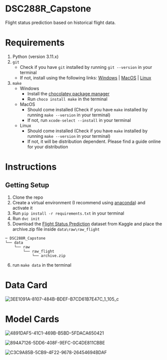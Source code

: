 # DSC288R_Capstone
Flight status prediction based on historical flight data.

# Requirements
1. Python (version 3.11.x)
2. ```git```
    - Check if you have ```git``` installed by running ```git --version``` in your terminal 
    - If not, install using the following links: [Windows](https://git-scm.com/downloads/win) | [MacOS](https://git-scm.com/downloads/mac) |  [Linux](https://git-scm.com/downloads/linux)
3. ```make``` 
    - Windows
        - Install the [chocolatey package manager](https://chocolatey.org/install)
        - Run ```choco install make``` in the terminal
    - MacOS
        - Should come installed (Check if you have ```make``` installed by running ```make --version``` in your terminal)
        - If not, run ```xcode-select --install``` in your terminal
    - Linux
        - Should come installed (Check if you have ```make``` installed by running ```make --version``` in your terminal)
        - If not, it will be distribution dependent. Please find a guide online for your distribution

# Instructions
## Getting Setup
1. Clone the repo
2. Create a virtual environment (I recommend using [anaconda](https://www.anaconda.com/download)) 
and activate it
3. Run ```pip install -r requirements.txt``` in your terminal
4. Run ```dvc init```
5. Download the [Flight Status Prediction](https://www.kaggle.com/datasets/robikscube/flight-delay-dataset-20182022?select=Combined_Flights_2018.csv) dataset from Kaggle and place the archive.zip file inside ```data\raw\raw_flight```
```
─ DSC288R_Capstone
└── data
    └── raw
        └── raw_flight
            └── archive.zip
```
6. run ```make data``` in the terminal


# Data Card

![3EE1091A-8107-484B-BDEF-B7CD61B7E47C_1_105_c](https://github.com/user-attachments/assets/d779c9c5-5347-476c-a104-9ee936a3896e)


# Model Cards

![4891DAF5-41C1-469B-B5BD-5FDACA650421](https://github.com/user-attachments/assets/8f259d50-d5bc-427f-b6d4-be019a7a5f90)

![894A7126-5DD6-408F-9EFC-0C4DE811CBBE](https://github.com/user-attachments/assets/a4d28ad2-6356-4167-9ed1-0bf2abb3b7ab)

![C3C9A85B-5CB9-4F22-9678-26454694BDAF](https://github.com/user-attachments/assets/2853ba27-be16-4778-a65a-afd23a239e62)








